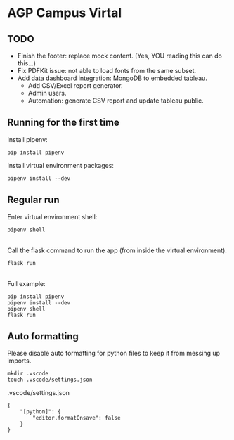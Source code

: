 # AGP Campus Virtal


## TODO
- Finish the footer: replace mock content. (Yes, YOU reading this can do this...)
- Fix PDFKit issue: not able to load fonts from the same subset.
- Add data dashboard integration: MongoDB to embedded tableau.
    - Add CSV/Excel report generator.
    - Admin users.
    - Automation: generate CSV report and update tableau public.


## Running for the first time
Install pipenv:
```
pip install pipenv
```

Install virtual environment packages:
```
pipenv install --dev
```

## Regular run
Enter virtual environment shell:
```
pipenv shell
```

\
Call the flask command to run the app (from inside the virtual environment):
```
flask run
```

\
Full example:
```
pip install pipenv
pipenv install --dev
pipenv shell
flask run
```


## Auto formatting
Please disable auto formatting for python files to keep it from messing up imports.

```
mkdir .vscode
touch .vscode/settings.json
```
.vscode/settings.json
```
{
    "[python]": {
        "editor.formatOnsave": false
    }
}
```